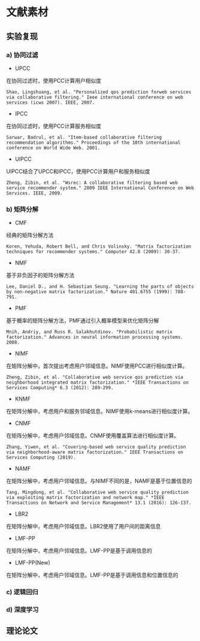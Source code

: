 # 文献素材



## 实验复现

### a) 协同过滤

* UPCC

在协同过滤时，使用PCC计算用户相似度

```
Shao, Lingshuang, et al. "Personalized qos prediction forweb services via collaborative filtering." Ieee international conference on web services (icws 2007). IEEE, 2007.
```



* IPCC

在协同过滤时，使用PCC计算服务相似度

```
Sarwar, Badrul, et al. "Item-based collaborative filtering recommendation algorithms." Proceedings of the 10th international conference on World Wide Web. 2001.
```



* UIPCC

UIPCC结合了UPCC和IPCC，使用PCC计算用户和服务相似度

```
Zheng, Zibin, et al. "Wsrec: A collaborative filtering based web service recommender system." 2009 IEEE International Conference on Web Services. IEEE, 2009.
```



### b) 矩阵分解

* CMF

经典的矩阵分解方法

```
Koren, Yehuda, Robert Bell, and Chris Volinsky. "Matrix factorization techniques for recommender systems." Computer 42.8 (2009): 30-37.
```



* NMF

基于非负因子的矩阵分解方法

```
Lee, Daniel D., and H. Sebastian Seung. "Learning the parts of objects by non-negative matrix factorization." Nature 401.6755 (1999): 788-791.
```



* PMF

基于概率的矩阵分解方法，PMF通过引入概率模型来优化矩阵分解

```
Mnih, Andriy, and Russ R. Salakhutdinov. "Probabilistic matrix factorization." Advances in neural information processing systems. 2008.
```



* NIMF

在矩阵分解中，首次提出考虑用户邻域信息。NIMF使用PCC进行相似度计算。

```
Zheng, Zibin, et al. "Collaborative web service qos prediction via neighborhood integrated matrix factorization." *IEEE Transactions on Services Computing* 6.3 (2012): 289-299.
```



* KNMF

在矩阵分解中，考虑用户和服务邻域信息。NIMF使用k-means进行相似度计算。



* CNMF

在矩阵分解中，考虑用户邻域信息。CNMF使用覆盖算法进行相似度计算。

```
Zhang, Yiwen, et al. "Covering-based web service quality prediction via neighborhood-aware matrix factorization." IEEE Transactions on Services Computing (2019).
```



* NAMF

在矩阵分解中，考虑用户邻域信息。与NIMF不同的是，NAMF是基于位置信息的

```
Tang, Mingdong, et al. "Collaborative web service quality prediction via exploiting matrix factorization and network map." *IEEE Transactions on Network and Service Management* 13.1 (2016): 126-137.
```



* LBR2

在矩阵分解中，考虑用户邻域信息。LBR2使用了用户间的距离信息



* LMF-PP

在矩阵分解中，考虑用户邻域信息。LMF-PP是基于调用信息的



* LMF-PP(New)

在矩阵分解中，考虑用户邻域信息。LMF-PP是基于调用信息和位置信息的



### c) 逻辑回归



### d) 深度学习



## 理论论文

